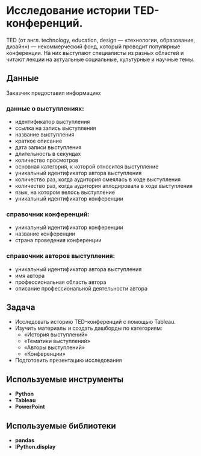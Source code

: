 # Исследование истории TED-конференций.
TED (от англ. technology, education, design — «технологии, образование, дизайн») — некоммерческий фонд, который проводит популярные конференции. На них выступают специалисты из разных областей и читают лекции на актуальные социальные, культурные и научные темы. 

## Данные
Заказчик предоставил информацию:

### данные о выступлениях:
- идентификатор выступления	
- ссылка на запись выступления	
- название выступления	
- краткое описание	
- дата записи выступления	
- длительность в секундах	
- количество просмотров	
- основная категория, к которой относится выступление	
- уникальный идентификатор автора выступления	
- количество раз, когда аудитория смеялась в ходе выступления	
- количество раз, когда аудитория аплодировала в ходе выступления	
- язык, на котором велось выступление	
- уникальный идентификатор конференции

### справочник конференций:
- уникальный идентификатор конференции
- название конференции
- страна проведения конференции

### справочник авторов выступления:
- уникальный идентификатор автора выступления
- имя автора
- профессиональная область автора
- описание профессиональной деятельности автора


## Задача 

- Исследовать историю TED-конференций с помощью Tableau.  
- Изучить материалы и создать дашборды по категориям:
  - «История выступлений»
  - «Тематики выступлений»
  - «Авторы выступлений»
  - «Конференции»
- Подготовить презентацию исследования


 
## Используемые инструменты
- **Python**  
- **Tableau**
- **PowerPoint**

## Используемые библиотеки
- **pandas**  
- **IPython.display**

